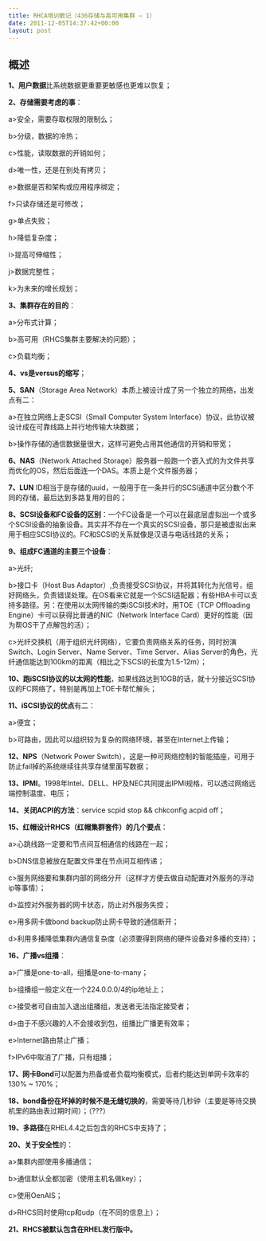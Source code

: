 ```yaml
---
title: RHCA培训散记（436存储与高可用集群 – 1）
date: 2011-12-05T14:37:42+00:00
layout: post
---
```

## 概述

**1、用户数据**比系统数据更重要更敏感也更难以恢复；

**2、存储需要考虑的事**：
  
a>安全，需要存取权限的限制么；
  
b>分级，数据的冷热；
  
c>性能，读取数据的开销如何；
  
d>唯一性，还是在别处有拷贝；
  
e>数据是否和架构或应用程序绑定；
  
f>只读存储还是可修改；
  
g>单点失败；
  
h>降低复杂度；
  
i>提高可伸缩性；
  
j>数据完整性；
  
k>为未来的增长规划；

**3、集群存在的目的**：
  
a>分布式计算；
  
b>高可用（RHCS集群主要解决的问题）；
  
c>负载均衡；

**4、vs是versus的缩写**；

**5、SAN**（Storage Area Network）本质上被设计成了另一个独立的网络，出发点有二：
  
a>在独立网络上走SCSI（Small Computer System Interface）协议，此协议被设计成在可靠线路上并行地传输大块数据；
  
b>操作存储的通信数据量很大，这样可避免占用其他通信的开销和带宽；

**6、NAS**（Network Attached Storage）服务器一般跑一个嵌入式的为文件共享而优化的OS，然后后面连一个DAS。本质上是个文件服务器；

**7、LUN** ID相当于是存储的uuid，一般用于在一条并行的SCSI通道中区分数个不同的存储，最后达到多路复用的目的；

**8、SCSI设备和FC设备的区别**：一个FC设备是一个可以在最底层虚拟出一个或多个SCSI设备的抽象设备。其实并不存在一个真实的SCSI设备，那只是被虚拟出来用于相应SCSI协议的。FC和SCSI的关系就像是汉语与电话线路的关系；

**9、组成FC通道的主要三个设备**：
  
a>光纤;
  
b>接口卡（Host Bus Adaptor）,负责接受SCSI协议，并将其转化为光信号，组好网络头，负责错误处理。在OS看来它就是一个SCSI适配器；有些HBA卡可以支持多路径。另：在使用以太网传输的类iSCSI技术时，用TOE（TCP Offloading Engine）卡可以获得比普通的NIC（Network Interface Card）更好的性能（因为帮OS干了点解包的活）；
  
c>光纤交换机（用于组织光纤网络），它要负责网络关系的任务，同时扮演Switch、Login Server、Name Server、Time Server、Alias Server的角色，光纤通信能达到100km的距离（相比之下SCSI的长度为1.5-12m）；

**10、跑iSCSI协议的以太网的性能**，如果线路达到10GB的话，就十分接近SCSI协议的FC网络了，特别是再加上TOE卡帮忙解头；

**11、iSCSI协议的优点**有二：
  
a>便宜；
  
b>可路由，因此可以组织较为复杂的网络环境，甚至在Internet上传输；

**12、NPS**（Network Power Switch），这是一种可网络控制的智能插座，可用于防止fail掉的系统继续往共享存储里面写数据；

**13、IPMI**。1998年Intel、DELL、HP及NEC共同提出IPMI规格，可以透过网络远端控制温度、电压；

**14、关闭ACPI的方法**：service scpid stop && chkconfig acpid off；

**15、红帽设计RHCS（红帽集群套件）的几个要点**：
  
a>心跳线路一定要和节点间互相通信的线路在一起；
  
b>DNS信息被放在配置文件里在节点间互相传递；
  
c>服务网络要和集群内部的网络分开（这样才方便去做自动配置对外服务的浮动ip等事情）；
  
d>监控对外服务器的网卡状态，防止对外服务失控；
  
e>用多网卡做bond backup防止网卡导致的通信断开；
  
d>利用多播降低集群内通信复杂度（必须要得到网络的硬件设备对多播的支持）；

**16、广播vs组播**：
  
a>广播是one-to-all，组播是one-to-many；
  
b>组播组一般定义在一个224.0.0.0/4的ip地址上；
  
c>接受者可自由加入退出组播组，发送者无法指定接受者；
  
d>由于不感兴趣的人不会接收到包，组播比广播更有效率；
  
e>Internet路由禁止广播；
  
f>IPv6中取消了广播，只有组播；

**17、网卡Bond**可以配置为热备或者负载均衡模式，后者约能达到单网卡效率的130% ~ 170%；

**18、bond备份在坏掉的时候不是无缝切换的**，需要等待几秒钟（主要是等待交换机里的路由表过期时间）；（???）

**19、多路径**在RHEL4.4之后包含的RHCS中支持了；

**20、关于安全性**的：
  
a>集群内部使用多播通信；
  
b>通信默认全都加密（使用主机名做key）；
  
c>使用OenAIS；
  
d>RHCS同时使用tcp和udp（在不同的信息上）；

**21、RHCS被默认包含在RHEL发行版中。**
